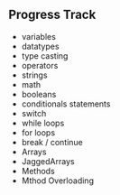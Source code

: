 ## Progress Track
- variables
- datatypes
- type casting
- operators
- strings
- math
- booleans
- conditionals statements
- switch
- while loops
- for loops
- break / continue
- Arrays
- JaggedArrays
- Methods
- Mthod Overloading

